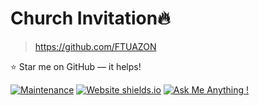 # Church Invitation🔥
> https://github.com/FTUAZON

:star: Star me on GitHub — it helps!

[![Maintenance](https://img.shields.io/badge/maintained-yes-green.svg)](https://github.com/FTUAZON/Tuazon)
[![Website shields.io](https://img.shields.io/badge/website-up-yellow)](https://tuazon-portfolio.vercel.app/)
[![Ask Me Anything !](https://img.shields.io/badge/ask%20me-linkedin-1abc9c.svg)](https://www.linkedin.com/in/fritz-tuazon-585157235/)
